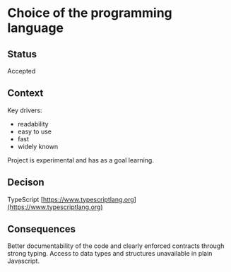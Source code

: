 # Choice of the programming language

## Status
Accepted

## Context
Key drivers:
- readability
- easy to use
- fast
- widely known

Project is experimental and has as a goal learning.

## Decison
TypeScript [https://www.typescriptlang.org](https://www.typescriptlang.org)

## Consequences
Better documentability of the code and clearly enforced contracts through strong typing.
Access to data types and structures unavailable in plain Javascript.